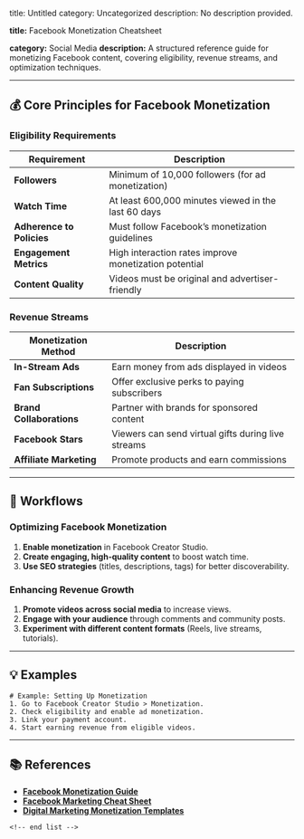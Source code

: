 title: Untitled
category: Uncategorized
description: No description provided.

**title:** Facebook Monetization Cheatsheet

**category:** Social Media
**description:** A structured reference guide for monetizing Facebook content, covering eligibility, revenue streams, and optimization techniques.

---

## 💰 **Core Principles for Facebook Monetization**

### **Eligibility Requirements**

| Requirement                     | Description                                           |
| ------------------------------- | ----------------------------------------------------- |
| **Followers**             | Minimum of 10,000 followers (for ad monetization)     |
| **Watch Time**            | At least 600,000 minutes viewed in the last 60 days   |
| **Adherence to Policies** | Must follow Facebook’s monetization guidelines       |
| **Engagement Metrics**    | High interaction rates improve monetization potential |
| **Content Quality**       | Videos must be original and advertiser-friendly       |

### **Revenue Streams**

| Monetization Method            | Description                                        |
| ------------------------------ | -------------------------------------------------- |
| **In-Stream Ads**        | Earn money from ads displayed in videos            |
| **Fan Subscriptions**    | Offer exclusive perks to paying subscribers        |
| **Brand Collaborations** | Partner with brands for sponsored content          |
| **Facebook Stars**       | Viewers can send virtual gifts during live streams |
| **Affiliate Marketing**  | Promote products and earn commissions              |

---

## 🔄 **Workflows**

### **Optimizing Facebook Monetization**

1. **Enable monetization** in Facebook Creator Studio.
2. **Create engaging, high-quality content** to boost watch time.
3. **Use SEO strategies** (titles, descriptions, tags) for better discoverability.

### **Enhancing Revenue Growth**

1. **Promote videos across social media** to increase views.
2. **Engage with your audience** through comments and community posts.
3. **Experiment with different content formats** (Reels, live streams, tutorials).

---

## 💡 **Examples**

```plaintext
# Example: Setting Up Monetization
1. Go to Facebook Creator Studio > Monetization.  
2. Check eligibility and enable ad monetization.  
3. Link your payment account.  
4. Start earning revenue from eligible videos.  
```

---

## 📚 **References**

- **[Facebook Monetization Guide](https://www.slideteam.net/blog/top-10-monetization-strategy-templates-with-samples-and-examples)**
- **[Facebook Marketing Cheat Sheet](https://emulent.com/blog/facebook-marketing-cheat-sheet-by-industry/)**
- **[Digital Marketing Monetization Templates](https://www.equinetacademy.com/resources/digital-marketing-toolkits/)**

```
<!-- end list -->
```